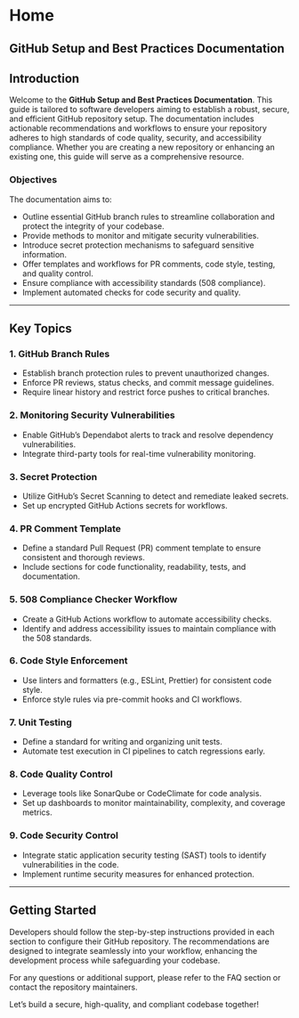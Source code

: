# Home

## GitHub Setup and Best Practices Documentation

## Introduction

Welcome to the **GitHub Setup and Best Practices Documentation**. This guide is tailored to software developers aiming to establish a robust, secure, and efficient GitHub repository setup. The documentation includes actionable recommendations and workflows to ensure your repository adheres to high standards of code quality, security, and accessibility compliance. Whether you are creating a new repository or enhancing an existing one, this guide will serve as a comprehensive resource.

### Objectives

The documentation aims to:
- Outline essential GitHub branch rules to streamline collaboration and protect the integrity of your codebase.
- Provide methods to monitor and mitigate security vulnerabilities.
- Introduce secret protection mechanisms to safeguard sensitive information.
- Offer templates and workflows for PR comments, code style, testing, and quality control.
- Ensure compliance with accessibility standards (508 compliance).
- Implement automated checks for code security and quality.

---

## Key Topics

### 1. **GitHub Branch Rules**
   - Establish branch protection rules to prevent unauthorized changes.
   - Enforce PR reviews, status checks, and commit message guidelines.
   - Require linear history and restrict force pushes to critical branches.

### 2. **Monitoring Security Vulnerabilities**
   - Enable GitHub’s Dependabot alerts to track and resolve dependency vulnerabilities.
   - Integrate third-party tools for real-time vulnerability monitoring.

### 3. **Secret Protection**
   - Utilize GitHub’s Secret Scanning to detect and remediate leaked secrets.
   - Set up encrypted GitHub Actions secrets for workflows.

### 4. **PR Comment Template**
   - Define a standard Pull Request (PR) comment template to ensure consistent and thorough reviews.
   - Include sections for code functionality, readability, tests, and documentation.

### 5. **508 Compliance Checker Workflow**
   - Create a GitHub Actions workflow to automate accessibility checks.
   - Identify and address accessibility issues to maintain compliance with the 508 standards.

### 6. **Code Style Enforcement**
   - Use linters and formatters (e.g., ESLint, Prettier) for consistent code style.
   - Enforce style rules via pre-commit hooks and CI workflows.

### 7. **Unit Testing**
   - Define a standard for writing and organizing unit tests.
   - Automate test execution in CI pipelines to catch regressions early.

### 8. **Code Quality Control**
   - Leverage tools like SonarQube or CodeClimate for code analysis.
   - Set up dashboards to monitor maintainability, complexity, and coverage metrics.

### 9. **Code Security Control**
   - Integrate static application security testing (SAST) tools to identify vulnerabilities in the code.
   - Implement runtime security measures for enhanced protection.

---

## Getting Started

Developers should follow the step-by-step instructions provided in each section to configure their GitHub repository. The recommendations are designed to integrate seamlessly into your workflow, enhancing the development process while safeguarding your codebase.

For any questions or additional support, please refer to the FAQ section or contact the repository maintainers.

Let’s build a secure, high-quality, and compliant codebase together!
